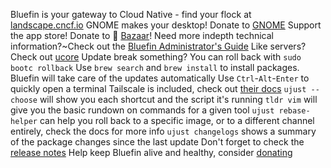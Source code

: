 Bluefin is your gateway to Cloud Native - find your flock at [landscape.cncf.io](https://l.cncf.io)
GNOME makes your desktop! Donate to [GNOME](https://donate.gnome.org)
Support the app store! Donate to  [Bazaar](https://github.com/kolunmi/bazaar)!
Need more indepth technical information?~Check out the [Bluefin Administrator's Guide](https://docs.projectbluefin.io/administration)
Like servers? Check out [ucore](https://github.com/ublue-os/ucore)
Update break something? You can roll back with `sudo bootc rollback`
Use `brew search` and `brew install` to install packages. Bluefin will take care of the updates automatically
Use `Ctrl`-`Alt`-`Enter` to quickly open a terminal
Tailscale is included, check out [their docs](https://tailscale.com/kb/1017/install)
`ujust --choose` will show you each shortcut and the script it's running
`tldr vim` will give you the basic rundown on commands for a given tool
`ujust rebase-helper` can help you roll back to a specific image, or to a different channel entirely, check the docs for more info
`ujust changelogs` shows a summary of the package changes since the last update
Don't forget to check the [release notes](https://github.com/ublue-os/bluefin/releases) 
Help keep Bluefin alive and healthy, consider [donating](https://docs.projectbluefin.io/donations)
